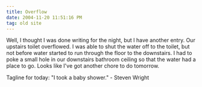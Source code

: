 ```yaml
---
title: Overflow
date: 2004-11-20 11:51:16 PM
tag: old site
---
```


Well, I thought I was done writing for the night, but I have another entry. Our upstairs toilet overflowed. I was able to shut the water off to the toilet, but not before water started to run through the floor to the downstairs. I had to poke a small hole in our downstairs bathroom ceiling so that the water had a place to go. Looks like I've got another chore to do tomorrow.

Tagline for today: "I took a baby shower." - Steven Wright
